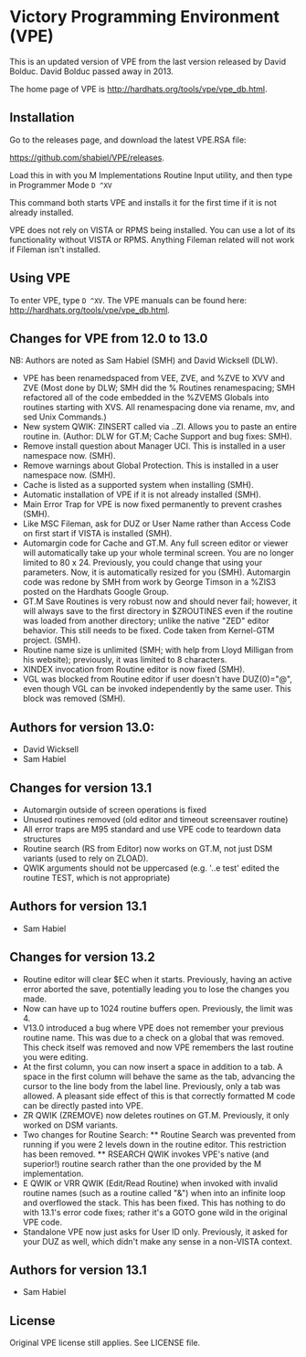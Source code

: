 # Victory Programming Environment (VPE)

This is an updated version of VPE from the last version released by David
Bolduc. David Bolduc passed away in 2013.

The home page of VPE is http://hardhats.org/tools/vpe/vpe_db.html.

## Installation
Go to the releases page, and download the latest VPE.RSA file:

https://github.com/shabiel/VPE/releases.

Load this in with you M Implementations Routine Input utility, and then type
in Programmer Mode `D ^XV`

This command both starts VPE and installs it for the first time if it is not
already installed.

VPE does not rely on VISTA or RPMS being installed. You can use a lot of its functionality without VISTA or RPMS. Anything Fileman related will not work if Fileman isn't installed.

## Using VPE
To enter VPE, type `D ^XV`. The VPE manuals can be found here: http://hardhats.org/tools/vpe/vpe_db.html.

## Changes for VPE from 12.0 to 13.0
NB: Authors are noted as Sam Habiel (SMH) and David Wicksell (DLW).

 * VPE has been renamedspaced from VEE, ZVE, and %ZVE to XVV and ZVE (Most done
   by DLW; SMH did the % Routines renamespacing; SMH refactored all of the code
   embedded in the %ZVEMS Globals into routines starting with XVS. All 
   renamespacing done via rename, mv, and sed Unix Commands.)
 * New system QWIK: ZINSERT called via ..ZI. Allows you to paste an entire
   routine in. (Author: DLW for GT.M; Cache Support and bug fixes: SMH).
 * Remove install question about Manager UCI. This is installed in a user namespace now. (SMH).
 * Remove warnings about Global Protection. This is installed in a user namespace now. (SMH).
 * Cache is listed as a supported system when installing (SMH).
 * Automatic installation of VPE if it is not already installed (SMH).
 * Main Error Trap for VPE is now fixed permanently to prevent crashes (SMH).
 * Like MSC Fileman, ask for DUZ or User Name rather than Access Code on first
   start if VISTA is installed (SMH).
 * Automargin code for Cache and GT.M. Any full screen editor or viewer will
   automatically take up your whole terminal screen. You are no longer limited
   to 80 x 24. Previously, you could change that using your parameters. Now,
   it is automatically resized for you (SMH). Automargin code was redone by SMH 
   from work by George Timson in a %ZIS3 posted on the Hardhats Google Group.
 * GT.M Save Routines is very robust now and should never fail; however, it
   will always save to the first directory in $ZROUTINES even if the routine was
   loaded from another directory; unlike the native "ZED" editor behavior. This
   still needs to be fixed. Code taken from Kernel-GTM project. (SMH).
 * Routine name size is unlimited (SMH; with help from Lloyd Milligan from his
   website); previously, it was limited to 8 characters.
 * XINDEX invocation from Routine editor is now fixed (SMH).
 * VGL was blocked from Routine editor if user doesn't have DUZ(0)="@", even
   though VGL can be invoked independently by the same user. This block was
   removed (SMH).

## Authors for version 13.0:

 * David Wicksell
 * Sam Habiel

## Changes for version 13.1

 * Automargin outside of screen operations is fixed
 * Unused routines removed (old editor and timeout screensaver routine)
 * All error traps are M95 standard and use VPE code to teardown data structures
 * Routine search (RS from Editor) now works on GT.M, not just DSM variants (used to rely on ZLOAD).
 * QWIK arguments should not be uppercased (e.g. '..e test' edited the routine TEST, which is not appropriate)

## Authors for version 13.1

 * Sam Habiel

## Changes for version 13.2
 
 * Routine editor will clear $EC when it starts. Previously, having an active
   error aborted the save, potentially leading you to lose the changes you made.
 * Now can have up to 1024 routine buffers open. Previously, the limit was 4.
 * V13.0 introduced a bug where VPE does not remember your previous routine
   name. This was due to a check on a global that was removed. This check
   itself was removed and now VPE remembers the last routine you were editing.
 * At the first column, you can now insert a space in addition to a tab. A
   space in the first column will behave the same as the tab, advancing the
   cursor to the line body from the label line. Previously, only a tab was
   allowed. A pleasant side effect of this is that correctly formatted M code can
   be directly pasted into VPE.
 * ZR QWIK (ZREMOVE) now deletes routines on GT.M. Previously, it only worked
   on DSM variants.
 * Two changes for Routine Search:
 ** Routine Search was prevented from running if you were 2 levels down in the
    routine editor. This restriction has been removed.
 ** RSEARCH QWIK invokes VPE's native (and superior!) routine search rather
    than the one provided by the M implementation.
 * E QWIK or VRR QWIK (Edit/Read Routine) when invoked with invalid routine
   names (such as a routine called "&") when into an infinite loop and
   overflowed the stack. This has been fixed. This has nothing to do with 13.1's
   error code fixes; rather it's a GOTO gone wild in the original VPE code.
 * Standalone VPE now just asks for User ID only. Previously, it asked for your
   DUZ as well, which didn't make any sense in a non-VISTA context.

## Authors for version 13.1

 * Sam Habiel

## License
Original VPE license still applies. See LICENSE file.
